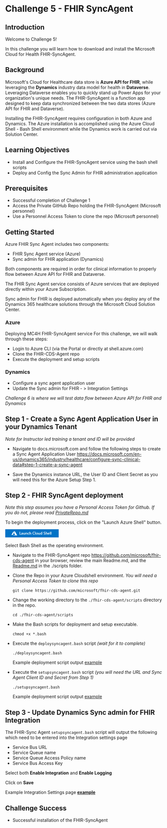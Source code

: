 # Challenge 5 - FHIR SyncAgent

## Introduction

Welcome to Challenge 5!

In this challenge you will learn how to download and install the Microsoft Cloud for Health FHIR-SyncAgent. 

## Background
Microsoft's Cloud for Healthcare data store is **Azure API for FHIR**, while leveraging the **Dynamics** industry data model for health in **Dataverse**. Leveraging Dataverse enables you to quickly stand up Power Apps for your organization's unique needs. The FHIR-SyncAgent is a function app designed to keep data synchronized between the two data stores (Azure API for FHIR and Dataverse).  

Installing the FHIR-SyncAgent requires configuration in both Azure and Dynamics.  The Azure installation is accomplished using the Azure Cloud Shell - Bash Shell environment while the Dynamics work is carried out via Solution Center.  

## Learning Objectives
+ Install and Configure the FHIR-SyncAgent service using the bash shell scripts 
+ Deploy and Config the Sync Admin for FHIR administration application 

## Prerequisites
+ Successful completion of Challenge 1 
+ Access the Private GitHub Repo holding the FHIR-SyncAgent (Microsoft personnel)
+ Use a Personnel Access Token to clone the repo (Microsoft personnel)

## Getting Started
Azure FHIR Sync Agent includes two components:
- FHIR Sync Agent service (Azure)
- Sync admin for FHIR application (Dynamics)

Both components are required in order for clinical information to properly flow between Azure API for FHIR and Dataverse.
  
The FHIR Sync Agent service consists of Azure services that are deployed directly within your Azure Subscription. 
  
Sync admin for FHIR is deployed automatically when you deploy any of the Dynamics 365 healthcare solutions through the Microsoft Cloud Solution Center.

### Azure 
Deploying MC4H FHIR-SyncAgent service
For this challenge, we will walk through these steps: 
- Login to Azure CLI (via the Portal or directly at shell.azure.com)
- Clone the FHIR-CDS-Agent repo  
- Execute the deployment and setup scripts 

### Dynamics 
- Configure a sync agent application user  
- Update the Sync admin for FHIR - > Integration Settings 

_Challenge 6 is where we will test data flow between Azure API for FHIR and Dynamics_


## Step 1 - Create a Sync Agent Application User in your Dynamics Tenant 
_Note for Instructor led training a tenant and ID will be provided_ 

- Navigate to docs.microsoft.com and follow the following steps to create a Sync Agent Application User 
https://docs.microsoft.com/en-us/dynamics365/industry/healthcare/configure-sync-clinical-data#step-1-create-a-sync-agent 

- Save the Dynamics instance URL, the User ID and Client Secret as you will need this for the Azure Setup Step 1.  

## Step 2 - FHIR SyncAgent deployment 
_Note this step assumes you have a Personal Access Token for Github.  If you do not, please read [PrivateRepo.md](./PrivateRepo.md)_

To begin the deployment process, click on the "Launch Azure Shell" button.

[![Launch Azure Shell](./media/launchcloudshell.png "Launch Cloud Shell")](https://shell.azure.com/bash?target="_blank")

Select Bash Shell as the operating environment.

- Navigate to the FHIR-SyncAgent repo https://github.com/microsoft/fhir-cds-agent in your browser, review the main Readme.md, and the [Readme.md](https://github.com/microsoft/fhir-cds-agent/blob/main/scripts/Readme.md) in the ./scripts folder.  

- Clone the Repo in your Azure Cloudshell environment.  _You will need a Personal Access Token to clone this repo_  
    ```azurecli-interactive
    git clone https://github.com/microsoft/fhir-cds-agent.git
    ```

- Change the working directory to the ```./fhir-cds-agent/scripts``` directory in the repo.  
    ```azurecli-interactive
    cd ./fhir-cds-agent/scripts
    ```

- Make the Bash scripts for deployment and setup executable.  
    ```azurecli-interactive
    chmod +x *.bash
    ```

- Execute the ```deploysyncagent.bash``` script _(wait for it to complete)_   
    ```azurecli-interactive
    ./deploysyncagent.bash
    ```

   Example deployment script output [example](syncagent-deployment-output.md)

- Execute the ```setupsyncagent.bash``` script _(you will need the URL and Sync Agent Client ID and Secret from Step 1)_
    ```azurecli-interactive
    ./setupsyncagent.bash
    ```

   Example deployment script output [example](syncagent-setup-output.md)

## Step 3 - Update Dynamics Sync admin for FHIR Integration 
The FHIR-Sync Agent ```setupsyncagent.bash``` script will output the following which need to be entered into the Integration settings page 
- Service Bus URL
- Service Queue name 
- Service Queue Access Policy name 
- Service Bus Access Key 

Select both **Enable Integration** and **Enable Logging**

Click on **Save**

Example Integration Settings page **[example](./SyncAgent-Setup.md)**


## Challenge Success
+ Successful installation of the FHIR-SyncAgent

